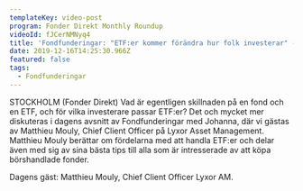 ```yaml
---
templateKey: video-post
program: Fonder Direkt Monthly Roundup
videoId: fJCerNMNyq4
title: 'Fondfunderingar: "ETF:er kommer förändra hur folk investerar" - Lyxor'
date: 2019-12-16T14:25:30.966Z
featured: false
tags:
  - Fondfunderingar
---
```

STOCKHOLM (Fonder Direkt) Vad är egentligen skillnaden på en fond och en ETF, och för vilka investerare passar ETF:er? Det och mycket mer diskuteras i dagens avsnitt av Fondfunderingar med Johanna, där vi gästas av Matthieu Mouly, Chief Client Officer på Lyxor Asset Management. Matthieu Mouly berättar om fördelarna med att handla ETF:er och delar även med sig av sina bästa tips till alla som är intresserade av att köpa börshandlade fonder.



Dagens gäst: Matthieu Mouly, Chief Client Officer Lyxor AM.
